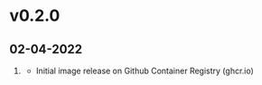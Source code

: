 # v0.2.0
## 02-04-2022

1. [](#new)
    * Initial image release on Github Container Registry (ghcr.io)
